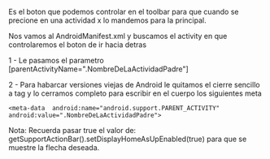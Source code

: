 Es el boton que podemos controlar en el toolbar para que cuando
se precione en una actividad x lo mandemos para la principal.

Nos vamos al AndroidManifest.xml y buscamos el activity en que controlaremos el boton de ir hacia detras

 1 - Le pasamos el parametro [parentActivityName=".NombreDeLaActividadPadre"]

 2 - Para habarcar versiones viejas de Android le quitamos el cierre sencillo a tag y lo cerramos completo
 	para escribir en el cuerpo los siguientes meta

 	<meta-data	android:name="android.support.PARENT_ACTIVITY" android:value=".NombreDeLaActividadPadre">


Nota: Recuerda pasar true el valor de: getSupportActionBar().setDisplayHomeAsUpEnabled(true) para que se 
muestre la flecha deseada.

